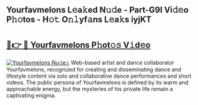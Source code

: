 ## Yourfavmelons L𝚎a𝚔ed N𝚞𝚍e - Part-G9l Vi𝚍𝚎o P𝚑𝚘tos - H𝚘𝚝 O𝚗𝚕yf𝚊ns L𝚎a𝚔s iyjKT

# <h2><a href="http://kf6um2.oniu.top/?m=Yourfavmelons">🔗👉 🔴 Yourfavmelons P𝚑ot𝚘𝚜 V𝚒d𝚎o</a></h2>

[![Yourfavmelons Nu𝚍e𝚜](https://i.imgur.com/0qMVB7G.gif)](http://kf6um2.oniu.top/?m=Yourfavmelons)
Web-based artist and dance collaborator Yourfavmelons, recognized for creating and disseminating dance and lifestyle content via solo and collaborative dance performances and short videos. The public persona of Yourfavmelons is defined by its warm and approachable energy, but the mysteries of his private life remain a captivating enigma.  
